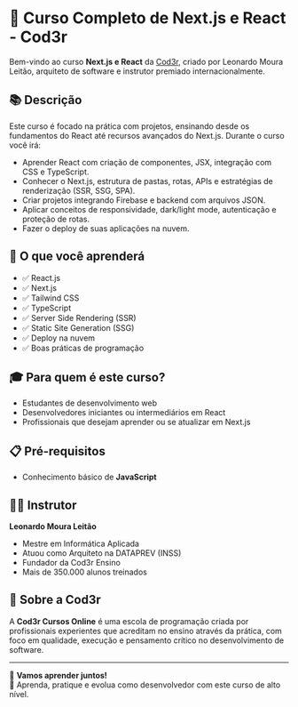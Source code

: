 # 📘 Curso Completo de Next.js e React - Cod3r

Bem-vindo ao curso **Next.js e React** da [Cod3r](https://www.cod3r.com.br/), criado por Leonardo Moura Leitão, arquiteto de software e instrutor premiado internacionalmente.

## 📚 Descrição

Este curso é focado na prática com projetos, ensinando desde os fundamentos do React até recursos avançados do Next.js. Durante o curso você irá:

- Aprender React com criação de componentes, JSX, integração com CSS e TypeScript.
- Conhecer o Next.js, estrutura de pastas, rotas, APIs e estratégias de renderização (SSR, SSG, SPA).
- Criar projetos integrando Firebase e backend com arquivos JSON.
- Aplicar conceitos de responsividade, dark/light mode, autenticação e proteção de rotas.
- Fazer o deploy de suas aplicações na nuvem.

## 🚀 O que você aprenderá

- ✅ React.js
- ✅ Next.js
- ✅ Tailwind CSS
- ✅ TypeScript
- ✅ Server Side Rendering (SSR)
- ✅ Static Site Generation (SSG)
- ✅ Deploy na nuvem
- ✅ Boas práticas de programação

## 🎓 Para quem é este curso?

- Estudantes de desenvolvimento web
- Desenvolvedores iniciantes ou intermediários em React
- Profissionais que desejam aprender ou se atualizar em Next.js

## 📋 Pré-requisitos

- Conhecimento básico de **JavaScript**

## 👨‍🏫 Instrutor

**Leonardo Moura Leitão**

- Mestre em Informática Aplicada
- Atuou como Arquiteto na DATAPREV (INSS)
- Fundador da Cod3r Ensino
- Mais de 350.000 alunos treinados

## 🏫 Sobre a Cod3r

A **Cod3r Cursos Online** é uma escola de programação criada por profissionais experientes que acreditam no ensino através da prática, com foco em qualidade, execução e pensamento crítico no desenvolvimento de software.

---

📢 **Vamos aprender juntos!**  
🧠 Aprenda, pratique e evolua como desenvolvedor com este curso de alto nível.
